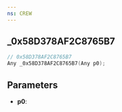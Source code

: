 ```yaml
---
ns: CREW
---
```

## _0x58D378AF2C8765B7

```c
// 0x58D378AF2C8765B7
Any _0x58D378AF2C8765B7(Any p0);
```

## Parameters
* **p0**:
